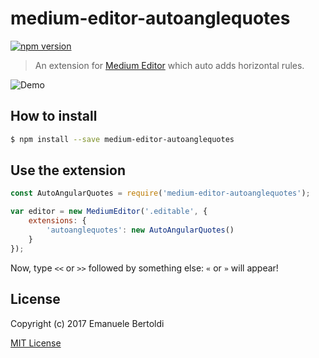 # medium-editor-autoanglequotes

[![npm version](https://badge.fury.io/js/medium-editor-autoanglequotes.svg)](https://www.npmjs.com/package/medium-editor-autoanglequotes)

> An extension for [Medium Editor](https://github.com/yabwe/medium-editor) which auto adds horizontal rules.

![Demo](https://rawgit.com/zuck/medium-editor-autoanglequotes/master/art/screenshot.gif)

## How to install

```bash
$ npm install --save medium-editor-autoanglequotes
```

## Use the extension

```js
const AutoAngularQuotes = require('medium-editor-autoanglequotes');

var editor = new MediumEditor('.editable', {
    extensions: {
        'autoanglequotes': new AutoAngularQuotes()
    }
});
```

Now, type `<<` or `>>` followed by something else: `«` or `»` will appear!

## License

Copyright (c) 2017 Emanuele Bertoldi

[MIT License](http://en.wikipedia.org/wiki/MIT_License)
